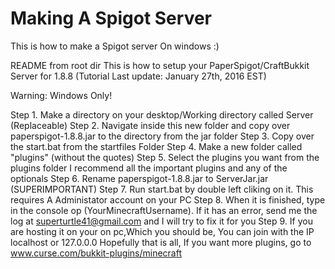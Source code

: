 # Making A Spigot Server
This is how to make a Spigot server On windows :)



README from root dir
This is how to setup your PaperSpigot/CraftBukkit Server for 1.8.8 (Tutorial Last update: January 27th, 2016 EST)

Warning: Windows Only!

Step 1. Make a directory on your desktop/Working directory called Server (Replaceable)
Step 2. Navigate inside this new folder and copy over paperspigot-1.8.8.jar to the directory from the jar folder
Step 3. Copy over the start.bat from the startfiles Folder
Step 4. Make a new folder called "plugins" (without the quotes)
Step 5. Select the plugins you want from the plugins folder
	I recommend all the important plugins and any of the optionals
Step 6. Rename paperspigot-1.8.8.jar to ServerJar.jar (SUPERIMPORTANT)
Step 7. Run start.bat by double left cliking on it. This requires A Administator account on your PC
Step 8. When it is finished, type in the console op (YourMinecraftUsername).
If it has an error, send me the log at superturtle41@gmail.com and I will try to fix it for you
Step 9. If you are hosting it on your on pc,Which you should be, You can join with the IP localhost or 127.0.0.0
Hopefully that is all, If you want more plugins, go to www.curse.com/bukkit-plugins/minecraft


